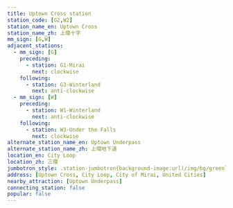 ```yaml
---
title: Uptown Cross station
station_code: [G2,W2]
station_name_en: Uptown Cross
station_name_zh: 上環十字
mm_sign: [G,W]
adjacent_stations:
  - mm_sign: [G]
    preceding:
      - station: G1-Mirai
        next: clockwise
    following:
      - station: G3-Winterland
        next: anti-clockwise
  - mm_sign: [W]
    preceding:
      - station: W1-Winterland
        next: anti-clockwise
    following:
      - station: W3-Under the Falls
        next: clockwise
alternate_station_name_en: Uptown Underpass
alternate_station_name_zh: 上環地下道
location_en: City Loop
location_zh: 三環
jumbotron_style: .station-jumbotron{background-image:url(/img/bg/greenline.png),url(/img/bg/waterfallline.png);background-repeat:no-repeat;background-size:100% 10px;background-position:0 115px,0 145px}
address: [Uptown Cross, City Loop, City of Mirai, United Cities]
nearby_attraction: [Uptown Underpass]
connecting_station: false
popular: false
---
```


